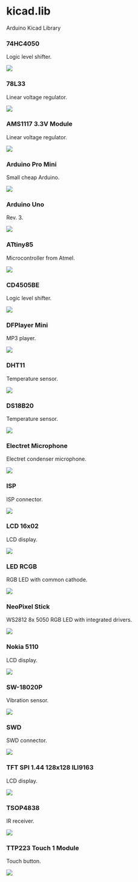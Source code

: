 # kicad.lib
Arduino Kicad Library

### 74HC4050
Logic level shifter.

![](img/74hc4050_kicad.png?raw=true)

### 78L33
Linear voltage regulator.

![](img/78l33_kicad.png?raw=true)

### AMS1117 3.3V Module
Linear voltage regulator.

![](img/ams1117_33_module_kicad.png?raw=true)

### Arduino Pro Mini
Small cheap Arduino.

![](img/arduino_pro_mini_kicad.png?raw=true)

### Arduino Uno
Rev. 3.

![](img/arduino_uno_kicad.png?raw=true)

### ATtiny85
Microcontroller from Atmel.

![](img/attiny85_kicad.png?raw=true)

### CD4505BE
Logic level shifter.

![](img/cd4505be_kicad.png?raw=true)

### DFPlayer Mini
MP3 player.

![](img/dfplayer_mini_kicad.png?raw=true)

### DHT11
Temperature sensor.

![](img/dht11_kicad.png?raw=true)

### DS18B20
Temperature sensor.

![](img/ds18b20_kicad.png?raw=true)

### Electret Microphone
Electret condenser microphone.

![](img/electret_microphone_kicad.png?raw=true)

### ISP
ISP connector.

![](img/isp_kicad.png?raw=true)

### LCD 16x02
LCD display.

![](img/lcd16x02_kicad.png?raw=true)

### LED RCGB
RGB LED with common cathode.

![](img/led_rcgb_kicad.png?raw=true)

### NeoPixel Stick
WS2812 8x 5050 RGB LED with integrated drivers.

![](img/neopixel_stick_kicad.png?raw=true)

### Nokia 5110
LCD display.

![](img/nokia5110_kicad.png?raw=true)

### SW-18020P
Vibration sensor.

![](img/sw_18020p_kicad.png?raw=true)

### SWD
SWD connector.

![](img/swd_kicad.png?raw=true)

### TFT SPI 1.44 128x128 ILI9163
LCD display.

![](img/tft_spi_144_128x128_ili9163_kicad.png?raw=true)

### TSOP4838
IR receiver.

![](img/tsop4838_kicad.png?raw=true)

### TTP223 Touch 1 Module
Touch button.

![](img/ttp223_touch1_module_kicad.png?raw=true)
